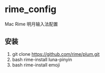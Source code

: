 # rime_config
Mac Rime 明月输入法配置

## 安装
1. git clone https://github.com/rime/plum.git
2. bash rime-install luna-pinyin
3. bash rime-install emoji
